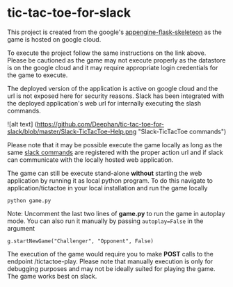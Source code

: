 # tic-tac-toe-for-slack

This project is created from the google's  [appengine-flask-skeleteon](https://github.com/GoogleCloudPlatform/appengine-flask-skeleton#python-flask-skeleton-for-google-app-engine) as the game is hosted on google cloud.

To execute the project follow the same instructions on the link above. Please be cautioned as the game may not execute properly as the datastore is on the google cloud and it may require appropriate login credentials for the game to execute.

The deployed version of the application is active on google cloud and the url is not exposed here for security reasons. Slack has been integrated with the deployed application's web url for internally executing the slash commands.

![alt text] (https://github.com/Deephan/tic-tac-toe-for-slack/blob/master/Slack-TicTacToe-Help.png "Slack-TicTacToe commands")

Please note that it may be possible execute the game locally as long as the same [slack commands](https://api.slack.com/slash-commands) are registered with the proper action url and if slack can communicate with the locally hosted web application. 

The game can still be execute stand-alone **without** starting the web application by running it as local python program.
To do this navigate to application/tictactoe in your local installation and run the game locally



`python game.py`

Note: Uncomment the last two lines of **game.py** to run the game in autoplay mode. You can also run it manually by passing `autoplay=False` in the argument


`g.startNewGame("Challenger", "Opponent", False)`

The execution of the game would require you to make **POST** calls to the endpoint /tictactoe-play. Please note that manually execution is only for debugging purposes and may not be ideally suited for playing the game. The game works best on slack.



